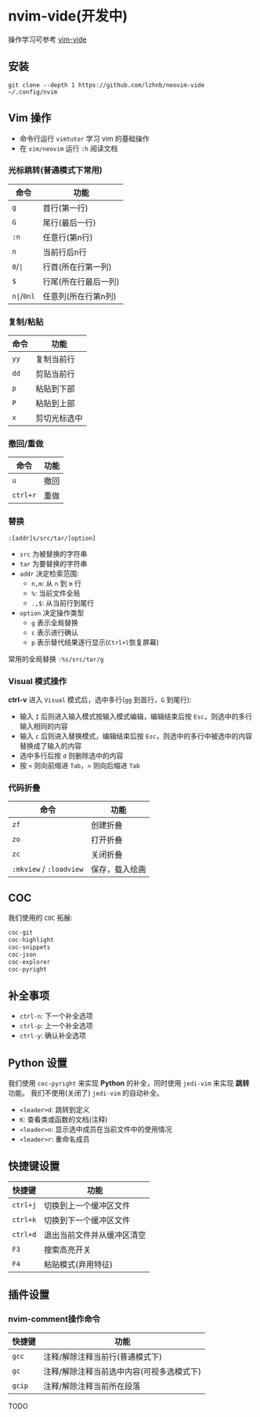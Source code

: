 # nvim-vide(开发中)

操作学习可参考 [vim-vide](https://github.com/lzhnb/vim-vide)

## 安装
```
git clone --depth 1 https://github.com/lzhnb/neovim-vide ~/.config/nvim
```

## Vim 操作
- 命令行运行 `vimtutor` 学习 vim 的基础操作
- 在 `vim/neovim` 运行 `:h` 阅读文档

### 光标跳转(普通模式下常用)
| 命令       | 功能                 |
| ---------- | -------------------- |
| `g`        | 首行(第一行)         |
| `G`        | 尾行(最后一行)       |
| `:n`       | 任意行(第n行)        |
| `n`        | 当前行后n行          |
| `0`/`\|`    | 行首(所在行第一列)   |
| `$`        | 行尾(所在行最后一列) |
| `n\|`/`0nl` | 任意列(所在行第n列)  |

### 复制/粘贴
| 命令     | 功能         |
| -------- | ------------ |
| `yy`     | 复制当前行   |
| `dd`     | 剪贴当前行   |
| `p`      | 粘贴到下部   |
| `P`      | 粘贴到上部   |
| `x`      | 剪切光标选中 |

### 撤回/重做
| 命令     | 功能         |
| -------- | ------------ |
| `u`      | 撤回         |
| `ctrl+r` | 重做         |

### 替换
`:[addr]s/src/tar/[option]`
- `src` 为被替换的字符串
- `tar` 为要替换的字符串
- `addr` 决定检索范围:
	- `n,m`: 从 `n` 到 `m` 行
	- `%`: 当前文件全局
	- `.,$`: 从当前行到尾行
- `option` 决定操作类型
	- `g` 表示全局替换
	- `c` 表示进行确认
	- `p` 表示替代结果逐行显示(`Ctrl+l`恢复屏幕)

常用的全局替换 `:%s/src/tar/g`

### Visual 模式操作
**ctrl-v** 进入 `Visual` 模式后，选中多行(`gg` 到首行，`G` 到尾行):
- 输入 `I` 后则进入输入模式按输入模式编辑，编辑结束后按 `Esc`，则选中的多行输入相同的内容
- 输入 `c` 后则进入替换模式，编辑结束后按 `Esc`，则选中的多行中被选中的内容替换成了输入的内容
- 选中多行后按 `d` 则删除选中的内容
- 按 `<` 则向前缩进 `Tab`，`>` 则向后缩进 `Tab`

### 代码折叠

| 命令                    | 功能           |
| ----------------------- | -------------- |
| `zf`                    | 创建折叠       |
| `zo`                    | 打开折叠       |
| `zc`                    | 关闭折叠       |
| `:mkview` / `:loadview` | 保存，载入绘画 |

## COC
我们使用的 `COC` 拓展:
```sh
coc-git
coc-highlight
coc-snippets
coc-json
coc-explorer
coc-pyright
```

## 补全事项
- `ctrl-n`: 下一个补全选项
- `ctrl-p`: 上一个补全选项
- `ctrl-y`: 确认补全选项

## Python 设置
我们使用 `coc-pyright` 来实现 **Python** 的补全，同时使用 `jedi-vim` 来实现 **跳转** 功能。
我们不使用(关闭了) `jedi-vim` 的自动补全。
- `<leader>d`: 跳转到定义
- `K`: 查看类或函数的文档(注释)
- `<leader>n`: 显示选中成员在当前文件中的使用情况
- `<leader>r`: 重命名成员

## 快捷键设置
| 快捷键   | 功能                       |
| -------- | -------------------------- |
| `ctrl+j` | 切换到上一个缓冲区文件     |
| `ctrl+k` | 切换到下一个缓冲区文件     |
| `ctrl+d` | 退出当前文件并从缓冲区清空 |
| `F3`     | 搜索高亮开关               |
| `F4`     | 粘贴模式(弃用特征)         |

## 插件设置

### nvim-comment操作命令
| 快捷键 | 功能                                     |
| ------ | ---------------------------------------- |
| `gcc`  | 注释/解除注释当前行(普通模式下)           |
| `gc`   | 注释/解除注释当前选中内容(可视多选模式下) |
| `gcip` | 注释/解除注释当前所在段落                 |

TODO

